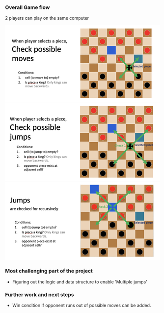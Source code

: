 ### Overall Game flow
2 players can play on the same computer

![alt text](https://github.com/edangx100/Checkers/blob/main/Images/image2.png?raw=true)
![alt text](https://github.com/edangx100/Checkers/blob/main/Images/image3.png?raw=true)
![alt text](https://github.com/edangx100/Checkers/blob/main/Images/image4.png?raw=true)

### Most challenging part of the project
- Figuring out the logic and data structure to enable 'Multiple jumps'

### Further work and next steps
- Win condition if opponent runs out of possible moves can be added.